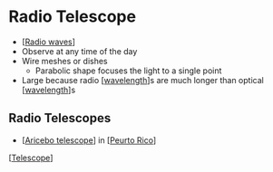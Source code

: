 # Radio Telescope

- [[Radio waves]]
- Observe at any time of the day
- Wire meshes or dishes
  - Parabolic shape focuses the light to a single point
- Large because radio [[wavelength]]s are much longer than optical [[wavelength]]s

## Radio Telescopes

- [[Aricebo telescope]] in [[Peurto Rico]]

[[Telescope]]

[//begin]: # "Autogenerated link references for markdown compatibility"
[Radio waves]: radio-waves "Radio Waves"
[wavelength]: wavelength "Wavelength"
[wavelength]: wavelength "Wavelength"
[Aricebo telescope]: aricebo-telescope "Aricebo Telescope"
[Peurto Rico]: peurto-rico "Peurto Rico"
[Telescope]: telescope "Telescope"
[//end]: # "Autogenerated link references"